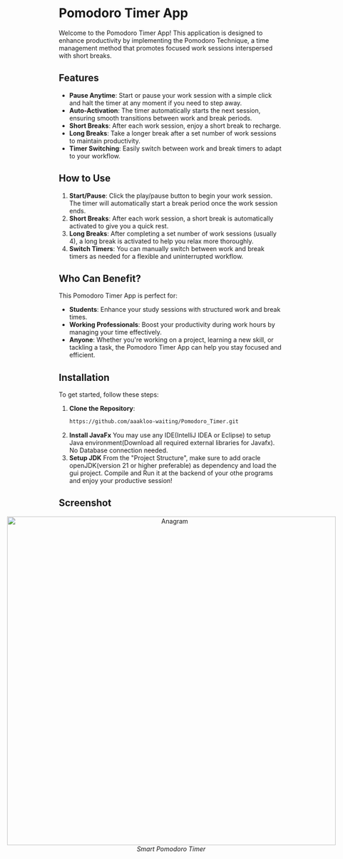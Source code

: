 # Pomodoro Timer App

Welcome to the Pomodoro Timer App! This application is designed to enhance productivity by implementing the Pomodoro Technique, a time management method that promotes focused work sessions interspersed with short breaks.

## Features

- **Pause Anytime**: Start or pause your work session with a simple click and halt the timer at any moment if you need to step away.
- **Auto-Activation**: The timer automatically starts the next session, ensuring smooth transitions between work and break periods.
- **Short Breaks**: After each work session, enjoy a short break to recharge.
- **Long Breaks**: Take a longer break after a set number of work sessions to maintain productivity.
- **Timer Switching**: Easily switch between work and break timers to adapt to your workflow. 

## How to Use

1. **Start/Pause**: Click the play/pause button to begin your work session. The timer will automatically start a break period once the work session ends.
2. **Short Breaks**: After each work session, a short break is automatically activated to give you a quick rest.
3. **Long Breaks**: After completing a set number of work sessions (usually 4), a long break is activated to help you relax more thoroughly.
4. **Switch Timers**: You can manually switch between work and break timers as needed for a flexible and uninterrupted workflow.

## Who Can Benefit?

This Pomodoro Timer App is perfect for:

- **Students**: Enhance your study sessions with structured work and break times.
- **Working Professionals**: Boost your productivity during work hours by managing your time effectively.
- **Anyone**: Whether you're working on a project, learning a new skill, or tackling a task, the Pomodoro Timer App can help you stay focused and efficient.

## Installation

To get started, follow these steps:

1. **Clone the Repository**:
   ```bash
   https://github.com/aaakloo-waiting/Pomodoro_Timer.git
2. **Install JavaFx**
   You may use any IDE(IntelliJ IDEA or Eclipse) to setup Java environment(Download all required external libraries for Javafx). No Database connection needed.
3. **Setup JDK**
   From the "Project Structure", make sure to add oracle openJDK(version 21 or higher preferable) as dependency and load the gui project. Compile and Run it at the backend of your othe programs and enjoy your productive session!


## Screenshot

<div style="display: flex; justify-content: center; align-items: flex-start; gap: 20px;">
  <div style="text-align: center;">
    <img src="Pomodoro_Timer/src/main/resources/timer.png" alt="Anagram" style="width: 737px;"/>
    <br/>
    <em>Smart Pomodoro Timer</em>
  </div>
</div>

